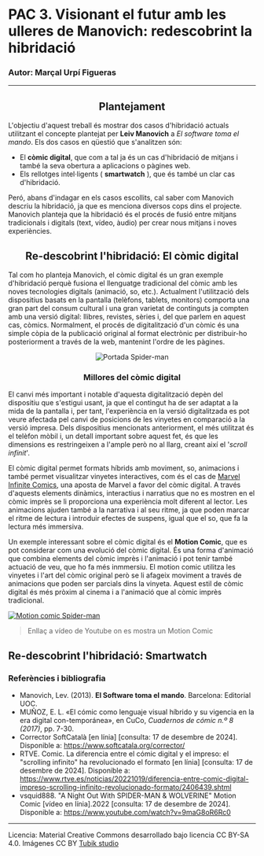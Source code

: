 # PAC 3. Visionant el futur amb les ulleres de Manovich: redescobrint la hibridació 

### Autor: Marçal Urpí Figueras
------
<h2 align="center">Plantejament</h2>

L'objectiu d'aquest treball és mostrar dos casos d'hibridació actuals utilitzant el concepte plantejat per **Leiv Manovich** a *El software toma el mando*. 
Els dos casos en qüestió que s'analitzen són:
- El **còmic digital**, que com a tal ja és un cas d'hibridació de mitjans i també la seva obertura a aplicacions o pàgines web.
- Els rellotges intel·ligents ( **smartwatch** ), que és també un clar cas d'hibridació.
  
Peró, abans d'indagar en els casos escollits, cal saber com Manovich descriu la hibridació, ja que es menciona diversos cops dins el projecte.
Manovich planteja que la hibridació és el procés de fusió entre mitjans tradicionals i digitals (text, vídeo, àudio) per crear nous mitjans i noves experiències.


<h2 align="center">Re-descobrint l'hibridació: El còmic digital</h2>

Tal com ho planteja Manovich, el còmic digital és un gran exemple d'hibridació perquè fusiona el llenguatge tradicional del còmic amb les noves tecnologies digitals (animació, so, etc.). Actualment l'utilització dels dispositius basats en la pantalla (telèfons, tablets, monitors) comporta una gran part del consum cultural i una gran varietat de continguts ja compten amb una versió digital: llibres, revistes, sèries i, del que parlem en aquest cas, còmics. Normalment, el procés de digitalització d'un còmic és una simple còpia de la publicació original al format electrònic per distribuir-ho posteriorment a través de la web, mantenint l'ordre de les pàgines. 

<p align="center">
  <img src="https://github.com/user-attachments/assets/03309944-0bdb-48a2-ae29-5e7d39113777" alt="Portada Spider-man" />
</p>

<h3 align="center">Millores del còmic digital</h3>

El canvi més important i notable d'aquesta digitalització depèn del dispositiu que s'estigui usant, ja que el contingut ha de ser adaptat a la mida de la pantalla i, per tant, l'experiència en la versió digitalitzada es pot veure afectada pel canvi de posicions de les vinyetes en comparació a la versió impresa. Dels dispositius mencionats anteriorment, el més utilitzat és el telèfon mòbil i, un detall important sobre aquest fet, és que les dimensions es restringeixen a l'ample però no al llarg, creant així el '*scroll infinit*'. 

El còmic digital permet formats híbrids amb moviment, so, animacions i també permet visualitzar vinyetes interactives, com és el cas de [Marvel Infinite Comics](https://en.wikipedia.org/wiki/Infinite_Comics), una aposta de Marvel a favor del còmic digital. A través d'aquests elements dinàmics, interactius i narratius que no es mostren en el còmic imprès se li proporciona una experiència molt diferent al lector. Les animacions ajuden també a la narrativa i al seu ritme, ja que poden marcar el ritme de lectura i introduir efectes de suspens, igual que el so, que fa la lectura més immersiva.

Un exemple interessant sobre el còmic digital és el **Motion Comic**, que es pot considerar com una evolució del còmic digital. És una forma d'animació que combina elements del còmic imprès i l'animació i pot tenir també actuació de veu, que ho fa més inmmersiu. El motion comic utilitza les vinyetes i l'art del còmic original però se li afageix moviment a través de animacions que poden ser parcials dins la vinyeta. Aquest estil de còmic digital és més pròxim al cinema i a l'animació que al còmic imprès tradicional.


[![Motion comic Spider-man](https://img.youtube.com/vi/9maG8oR6Rc0/0.jpg)](https://www.youtube.com/watch?v=9maG8oR6Rc0)

> Enllaç a vídeo de Youtube on es mostra un Motion Comic





## Re-descobrint l'hibridació: Smartwatch




### Referències i bibliografia

* Manovich, Lev. (2013). **El Software toma el mando**. Barcelona: Editorial UOC.
* MUÑOZ, E. L. «El cómic como lenguaje visual híbrido y su vigencia en la era digital con-temporánea», en CuCo, *Cuadernos de cómic n.º 8 (2017)*, pp. 7-30.
* Corrector SoftCatalà [en línia] [consulta: 17 de desembre de 2024]. Disponible a: https://www.softcatala.org/corrector/
* RTVE. Comic. La diferencia entre el cómic digital y el impreso: el "scrolling infinito" ha revolucionado el formato [en línia] [consulta: 17 de desembre de 2024]. Disponible a: https://www.rtve.es/noticias/20221019/diferencia-entre-comic-digital-impreso-scrolling-infinito-revolucionado-formato/2406439.shtml
* vsquid888. "A Night Out With SPIDER-MAN & WOLVERINE" Motion Comic [vídeo en línia].2022 [consulta: 17 de desembre de 2024]. Disponible a: https://www.youtube.com/watch?v=9maG8oR6Rc0


----

Licencia: Material Creative Commons desarrollado bajo licencia CC BY-SA 4.0. Imágenes CC BY [Tubik studio](https://blog.tubikstudio.com/how-to-create-original-flat-illustrations-designers-tips/) 
